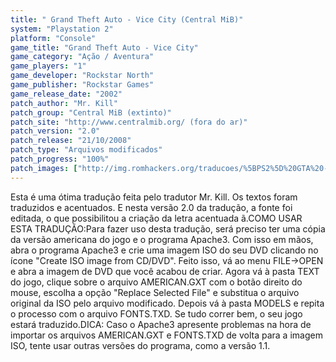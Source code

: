 ```yaml
---
title: " Grand Theft Auto - Vice City (Central MiB)"
system: "Playstation 2"
platform: "Console"
game_title: "Grand Theft Auto - Vice City"
game_category: "Ação / Aventura"
game_players: "1"
game_developer: "Rockstar North"
game_publisher: "Rockstar Games"
game_release_date: "2002"
patch_author: "Mr. Kill"
patch_group: "Central MiB (extinto)"
patch_site: "http://www.centralmib.org/ (fora do ar)"
patch_version: "2.0"
patch_release: "21/10/2008"
patch_type: "Arquivos modificados"
patch_progress: "100%"
patch_images: ["http://img.romhackers.org/traducoes/%5BPS2%5D%20GTA%20-%20Vice%20City%20-%20Mr.%20Kill%20-%201.jpg","http://img.romhackers.org/traducoes/sem_imagem.gif","http://img.romhackers.org/traducoes/sem_imagem.gif"]
---
```

Esta é uma ótima tradução feita pelo tradutor Mr. Kill. Os textos foram traduzidos e acentuados. E nesta versão 2.0 da tradução, a fonte foi editada, o que possibilitou a criação da letra acentuada ã.COMO USAR ESTA TRADUÇÃO:Para fazer uso desta tradução, será preciso ter uma cópia da versão americana do jogo e o programa Apache3. Com isso em mãos, abra o programa Apache3 e crie uma imagem ISO do seu DVD clicando no ícone "Create ISO image from CD/DVD". Feito isso, vá ao menu FILE->OPEN e abra a imagem de DVD que você acabou de criar. Agora vá à pasta TEXT do jogo, clique sobre o arquivo AMERICAN.GXT com o botão direito do mouse, escolha a opção "Replace Selected File" e substitua o arquivo original da ISO pelo arquivo modificado. Depois vá à pasta MODELS e repita o processo com o arquivo FONTS.TXD. Se tudo correr bem, o seu jogo estará traduzido.DICA: Caso o Apache3 apresente problemas na hora de importar os arquivos AMERICAN.GXT e FONTS.TXD de volta para a imagem ISO, tente usar outras versões do programa, como a versão 1.1.